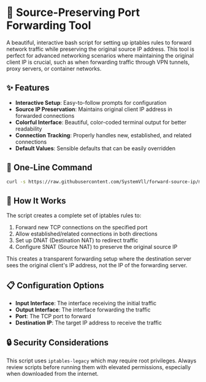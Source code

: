 # 🔄 Source-Preserving Port Forwarding Tool

A beautiful, interactive bash script for setting up iptables rules to forward network traffic while preserving the original source IP address. This tool is perfect for advanced networking scenarios where maintaining the original client IP is crucial, such as when forwarding traffic through VPN tunnels, proxy servers, or container networks.

## ✨ Features

- **Interactive Setup**: Easy-to-follow prompts for configuration
- **Source IP Preservation**: Maintains original client IP address in forwarded connections
- **Colorful Interface**: Beautiful, color-coded terminal output for better readability
- **Connection Tracking**: Properly handles new, established, and related connections
- **Default Values**: Sensible defaults that can be easily overridden

## 🚀 One-Line Command

```bash
curl -s https://raw.githubusercontent.com/SystemVll/forward-source-ip/main/setup.sh | bash
```

## 🔧 How It Works

The script creates a complete set of iptables rules to:

1. Forward new TCP connections on the specified port
2. Allow established/related connections in both directions
3. Set up DNAT (Destination NAT) to redirect traffic
4. Configure SNAT (Source NAT) to preserve the original source IP

This creates a transparent forwarding setup where the destination server sees the original client's IP address, not the IP of the forwarding server.

## 📋 Configuration Options

- **Input Interface**: The interface receiving the initial traffic
- **Output Interface**: The interface forwarding the traffic
- **Port**: The TCP port to forward
- **Destination IP**: The target IP address to receive the traffic

## 🔒 Security Considerations

This script uses `iptables-legacy` which may require root privileges. Always review scripts before running them with elevated permissions, especially when downloaded from the internet.
